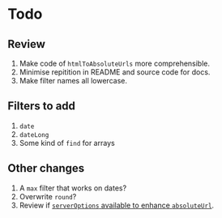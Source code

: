# Todo

## Review

1. Make code of `htmlToAbsoluteUrls` more comprehensible.
1. Minimise repitition in README and source code for docs.
1. Make filter names all lowercase.

## Filters to add

1. `date`
1. `dateLong`
1. Some kind of `find` for arrays

## Other changes

1. A `max` filter that works on dates?
1. Overwrite `round`?
1. Review if [`serverOptions` available to enhance `absoluteUrl`](https://github.com/11ty/eleventy/issues/3273).

